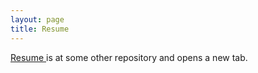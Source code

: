 ```yaml
---
layout: page
title: Resume
---
```


<a href="https://github.com/ovebepari/resume/raw/master/pdf/ove_cv.pdf" target="_blank">Resume <i class="fa fa-external-link"></i>  </a> is at some other repository and opens a new tab.
